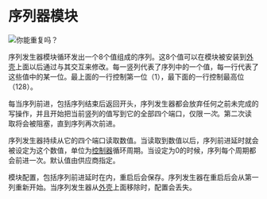 # 序列器模块
![你能重复吗？](item:tis3d:sequencer_module)

序列发生器模块循环发出一个8个值组成的序列。这8个值可以在模块被安装到[外壳](../block/casing.md)上面以后通过与其交互来修改。每一竖列代表了序列中的一个值，每一行代表了这些值中的某一位。最上面的一行控制第一位（1），最下面的一行控制最高位（128）。

每当序列前进，包括序列结束后返回开头，序列发生器都会放弃任何之前未完成的写操作，并且开始把当前竖列的值写到它的全部四个端口，仅限*一次*。第二次读 取将会被阻塞，直到序列再次前进。

序列发生器持续从它的四个端口读取数值。当读取到数值以后，序列前进延时就会被设定为这个数值，单位为[控制器](../block/controller.md)循环周期。当设定为0的时候，序列每个周期都会前进一次。默认值由供应商指定。

模块配置，包括序列前进延时在内，重启后会保存。序列发生器在重启后会从第一列重新开始。当序列发生器从[外壳](../block/casing.md)上面移除时，配置会丢失。

